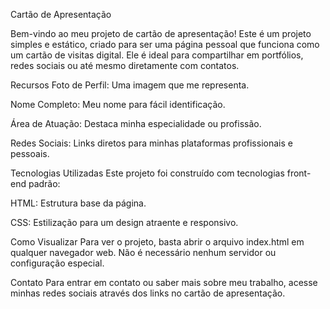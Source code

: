 Cartão de Apresentação

Bem-vindo ao meu projeto de cartão de apresentação! Este é um projeto simples e estático, criado para ser uma página pessoal que funciona como um cartão de visitas digital. Ele é ideal para compartilhar em portfólios, redes sociais ou até mesmo diretamente com contatos.

Recursos
Foto de Perfil: Uma imagem que me representa.

Nome Completo: Meu nome para fácil identificação.

Área de Atuação: Destaca minha especialidade ou profissão.

Redes Sociais: Links diretos para minhas plataformas profissionais e pessoais.

Tecnologias Utilizadas
Este projeto foi construído com tecnologias front-end padrão:

HTML: Estrutura base da página.

CSS: Estilização para um design atraente e responsivo.

Como Visualizar
Para ver o projeto, basta abrir o arquivo index.html em qualquer navegador web. Não é necessário nenhum servidor ou configuração especial.

Contato
Para entrar em contato ou saber mais sobre meu trabalho, acesse minhas redes sociais através dos links no cartão de apresentação.
